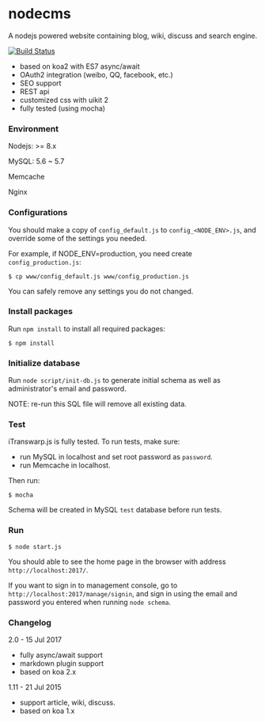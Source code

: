 # nodecms


A nodejs powered website containing blog, wiki, discuss and search engine.

[![Build Status](https://travis-ci.org/michaelliao/itranswarp.js.svg?branch=master)](https://travis-ci.org/michaelliao/itranswarp.js)

* based on koa2 with ES7 async/await
* OAuth2 integration (weibo, QQ, facebook, etc.)
* SEO support
* REST api
* customized css with uikit 2
* fully tested (using mocha)

### Environment

Nodejs: >= 8.x

MySQL: 5.6 ~ 5.7

Memcache

Nginx

### Configurations

You should make a copy of `config_default.js` to `config_<NODE_ENV>.js`, and override some of the settings you needed.

For example, if NODE_ENV=production, you need create `config_production.js`:

    $ cp www/config_default.js www/config_production.js

You can safely remove any settings you do not changed.

### Install packages

Run `npm install` to install all required packages:

    $ npm install

### Initialize database

Run `node script/init-db.js` to generate initial schema as well as administrator's email and password.

NOTE: re-run this SQL file will remove all existing data.

### Test

iTranswarp.js is fully tested. To run tests, make sure:

* run MySQL in localhost and set root password as `password`.
* run Memcache in localhost.

Then run:

    $ mocha

Schema will be created in MySQL `test` database before run tests.

### Run

    $ node start.js

You should able to see the home page in the browser with address `http://localhost:2017/`.

If you want to sign in to management console, go to `http://localhost:2017/manage/signin`, and sign in using the email and password you entered when running `node schema`.

### Changelog

2.0 - 15 Jul 2017

* fully async/await support
* markdown plugin support
* based on koa 2.x

1.11 - 21 Jul 2015

* support article, wiki, discuss.
* based on koa 1.x
